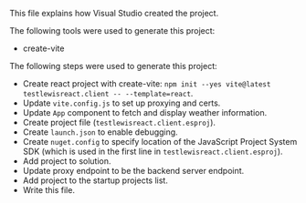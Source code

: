 This file explains how Visual Studio created the project.

The following tools were used to generate this project:
- create-vite

The following steps were used to generate this project:
- Create react project with create-vite: `npm init --yes vite@latest testlewisreact.client -- --template=react`.
- Update `vite.config.js` to set up proxying and certs.
- Update `App` component to fetch and display weather information.
- Create project file (`testlewisreact.client.esproj`).
- Create `launch.json` to enable debugging.
- Create `nuget.config` to specify location of the JavaScript Project System SDK (which is used in the first line in `testlewisreact.client.esproj`).
- Add project to solution.
- Update proxy endpoint to be the backend server endpoint.
- Add project to the startup projects list.
- Write this file.
